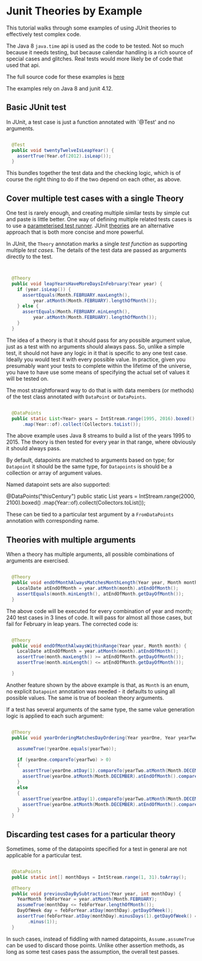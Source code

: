 # Junit Theories by Example

This tutorial walks through some examples of using JUnit theories to effectively test complex code.

The Java 8 `java.time` api is used as the code to be tested. Not so much because it needs testing,
but because calendar handling is a rich source of special cases and glitches. Real tests would more likely be of code that used that api.

The full source code for these examples is [here](../src/test/java/com/github/radm/theories/test/ExampleTest.java)

The examples rely on Java 8 and junit 4.12.

## Basic JUnit test

In JUnit, a test case is just a function annotated with `@Test' and no arguments.

```java

  @Test
  public void twentyTwelveIsLeapYear() {
    assertTrue(Year.of(2012).isLeap());
  }
```

This bundles together the test data and the checking logic, which is of
course the right thing to do if the two depend on each other, as above.

## Cover multiple test cases with a single Theory

One test is rarely enough, and creating multiple similar tests by simple cut and paste is little better.
One way of defining multiple related tests cases is to use a
[parameterised test runner](https://github.com/junit-team/junit/wiki/Parameterized-tests).
JUnit [theories](https://github.com/junit-team/junit/wiki/Theories) are an alternative approach that is both more concise and more powerful.

In JUnit, the `Theory` annotation marks a single _test function_ as supporting multiple
_test cases_. The details of the test data are passed as arguments directly to the test.

```java


  @Theory
  public void leapYearsHaveMoreDaysInFebruary(Year year) {
    if (year.isLeap()) {
      assertEquals(Month.FEBRUARY.maxLength(),
          year.atMonth(Month.FEBRUARY).lengthOfMonth());
    } else {
      assertEquals(Month.FEBRUARY.minLength(),
          year.atMonth(Month.FEBRUARY).lengthOfMonth());
    }
  }
```
The idea of a theory is that it should pass for any possible argument value, just as a test with no arguments should always pass.
So, unlike a simple test, it should not have any logic in it that is specific to any one test case.
Ideally you would test it with every possible value. In practice, given you presumably want your tests to complete
within the lifetime of the universe, you have to have use some means of specifying the actual set of values it will be tested on.

The most straightforward way to do that is with data members (or methods) of
the test class annotated with `DataPoint` or `DataPoints`.

```java

  @DataPoints
  public static List<Year> years = IntStream.range(1995, 2016).boxed()
      .map(Year::of).collect(Collectors.toList());
```

The above example uses Java 8 streams to build a list of the years 1995 to 2015. The theory is then tested for every year in that range, where obviously it should always pass.

By default, datapoints are matched to arguments based on type; for `Datapoint` it should be the same type, for `Datapoints` is should be a collection or array of argument values.

Named datapoint sets are also supported:

  @DataPoints("thisCentury")
  public static List<Year> years = IntStream.range(2000, 2100).boxed()
      .map(Year::of).collect(Collectors.toList());

These can be tied to a particular test argument by a `FromDataPoints` annotation with corresponding name.


## Theories with multiple arguments

When a theory has multiple arguments, all possible combinations of arguments are exercised.

```java

  @Theory
  public void endOfMonthAlwaysMatchesMonthLength(Year year, Month month) {
    LocalDate atEndOfMonth = year.atMonth(month).atEndOfMonth();
    assertEquals(month.minLength(), atEndOfMonth.getDayOfMonth());
  }
```

The above code will be executed for every combination of year and month; 240 test cases in 3 lines of code.
It will pass for almost all those cases, but fail for February in leap years. The corrected code is:

```java

  @Theory
  public void endOfMonthAlwaysWithinRange(Year year, Month month) {
    LocalDate atEndOfMonth = year.atMonth(month).atEndOfMonth();
    assertTrue(month.maxLength() >= atEndOfMonth.getDayOfMonth());
    assertTrue(month.minLength() <= atEndOfMonth.getDayOfMonth());

  }
```

Another feature shown by the above example is that, as `Month` is an enum, no
explicit `Datapoint` annotation was needed - it defaults to using all possible values.
The same is true of boolean theory arguments.

If a test has several arguments of the same type, the same value generation logic is applied to each such argument:

```java

  @Theory
  public void yearOrderingMatchesDayOrdering(Year yearOne, Year yearTwo) {

    assumeTrue(!yearOne.equals(yearTwo));

    if (yearOne.compareTo(yearTwo) > 0)
    {
      assertTrue(yearOne.atDay(1).compareTo(yearTwo.atMonth(Month.DECEMBER).atEndOfMonth()) > 0);
      assertTrue(yearOne.atMonth(Month.DECEMBER).atEndOfMonth().compareTo(yearTwo.atDay(1)) > 0);
    }
    else
    {
      assertTrue(yearOne.atDay(1).compareTo(yearTwo.atMonth(Month.DECEMBER).atEndOfMonth()) < 0);
      assertTrue(yearOne.atMonth(Month.DECEMBER).atEndOfMonth().compareTo(yearTwo.atDay(1)) < 0);
    }
  }
```

## Discarding test cases for a particular theory

Sometimes, some of the datapoints specified for a test in general are not applicable for a particular test.

``` java

  @DataPoints
  public static int[] monthDays = IntStream.range(1, 31).toArray();

  @Theory
  public void previousDayBySubtraction(Year year, int monthDay) {
    YearMonth febForYear = year.atMonth(Month.FEBRUARY);
    assumeTrue(monthDay <= febForYear.lengthOfMonth());
    DayOfWeek day = febForYear.atDay(monthDay).getDayOfWeek();
    assertTrue(febForYear.atDay(monthDay).minusDays(1).getDayOfWeek() == day
        .minus(1));
  }

```

In such cases, instead of fiddling with named datapoints, `Assume.assumeTrue` can be used to discard those points.
Unlike other assertion methods, as long as some test cases pass the assumption, the overall test passes.

